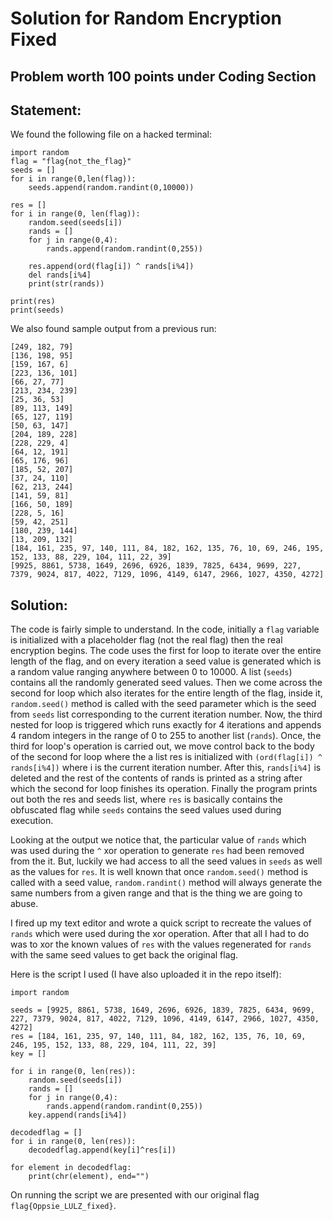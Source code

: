 # Solution for Random Encryption Fixed

## Problem worth 100 points under Coding Section

## Statement:

We found the following file on a hacked terminal:
```
import random
flag = "flag{not_the_flag}"
seeds = []
for i in range(0,len(flag)):
    seeds.append(random.randint(0,10000))

res = []
for i in range(0, len(flag)):
    random.seed(seeds[i])
    rands = []
    for j in range(0,4):
        rands.append(random.randint(0,255))

    res.append(ord(flag[i]) ^ rands[i%4])
    del rands[i%4]
    print(str(rands))

print(res)
print(seeds)
```
We also found sample output from a previous run:
```
[249, 182, 79]
[136, 198, 95]
[159, 167, 6]
[223, 136, 101]
[66, 27, 77]
[213, 234, 239]
[25, 36, 53]
[89, 113, 149]
[65, 127, 119]
[50, 63, 147]
[204, 189, 228]
[228, 229, 4]
[64, 12, 191]
[65, 176, 96]
[185, 52, 207]
[37, 24, 110]
[62, 213, 244]
[141, 59, 81]
[166, 50, 189]
[228, 5, 16]
[59, 42, 251]
[180, 239, 144]
[13, 209, 132]
[184, 161, 235, 97, 140, 111, 84, 182, 162, 135, 76, 10, 69, 246, 195, 152, 133, 88, 229, 104, 111, 22, 39]
[9925, 8861, 5738, 1649, 2696, 6926, 1839, 7825, 6434, 9699, 227, 7379, 9024, 817, 4022, 7129, 1096, 4149, 6147, 2966, 1027, 4350, 4272] 
```

## Solution:

The code is fairly simple to understand. In the code, initially a ```flag``` variable is initialized with a placeholder flag (not the real flag) then the real encryption begins. The code uses the first for loop to iterate over the entire length of the flag, and on every iteration a seed value is generated which is a random value ranging anywhere between 0 to 10000. A list (```seeds```) contains all the randomly generated seed values. Then we come across the second for loop which also iterates for the entire length of the flag, inside it, ```random.seed()``` method is called with the seed parameter which is the seed from ```seeds``` list corresponding to the current iteration number. Now, the third nested for loop is triggered which runs exactly for 4 iterations and appends 4 random integers in the range of 0 to 255 to another list (```rands```). Once, the third for loop's operation is carried out, we move control back to the body of the second for loop where the a list res is initialized with ```(ord(flag[i]) ^ rands[i%4])``` where i is the current iteration number. After this, ```rands[i%4]``` is deleted and the rest of the contents of rands is printed as a string after which the second for loop finishes its operation. Finally the program prints out both the res and seeds list, where ```res``` is basically contains the obfuscated flag while ```seeds``` contains the seed values used during execution.

Looking at the output we notice that, the particular value of ```rands``` which was used during the ```^``` xor operation to generate ```res``` had been removed from the it. But, luckily we had access to all the seed values in ```seeds``` as well as the values for ```res```. It is well known that once ```random.seed()``` method is called with a seed value, ```random.randint()``` method will always generate the same numbers from a given range and that is the thing we are going to abuse.

I fired up my text editor and wrote a quick script to recreate the values of ```rands``` which were used during the xor operation. After that all I had to do was to xor the known values of ```res``` with the values regenerated for ```rands``` with the same seed values to get back the original flag.

Here is the script I used (I have also uploaded it in the repo itself):
```
import random

seeds = [9925, 8861, 5738, 1649, 2696, 6926, 1839, 7825, 6434, 9699, 227, 7379, 9024, 817, 4022, 7129, 1096, 4149, 6147, 2966, 1027, 4350, 4272]
res = [184, 161, 235, 97, 140, 111, 84, 182, 162, 135, 76, 10, 69, 246, 195, 152, 133, 88, 229, 104, 111, 22, 39]
key = []

for i in range(0, len(res)):
    random.seed(seeds[i])
    rands = []
    for j in range(0,4):
        rands.append(random.randint(0,255))
    key.append(rands[i%4])

decodedflag = []
for i in range(0, len(res)):
    decodedflag.append(key[i]^res[i])

for element in decodedflag:
    print(chr(element), end="")
```

On running the script we are presented with our original flag ```flag{Oppsie_LULZ_fixed}```.
